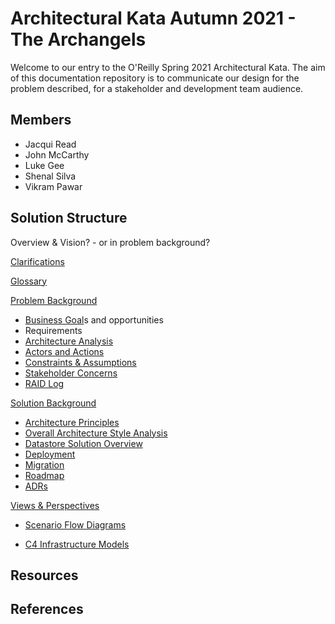# Architectural Kata Autumn 2021 - The Archangels

Welcome to our entry to the O'Reilly Spring 2021 Architectural Kata. The aim of this documentation repository is to communicate our design for the problem described, for a stakeholder and development team audience.

## Members
- Jacqui Read
- John McCarthy
- Luke Gee
- Shenal Silva
- Vikram Pawar

## Solution Structure

Overview & Vision? - or in problem background?

[Clarifications](Clarifications.md)

[Glossary](Glossary.md)

[Problem Background](1.ProblemBackground/README.md)

- [Business Goal](1.ProblemBackground/BusinessGoal.md)s and opportunities
- Requirements
- [Architecture Analysis](1.ProblemBackground/ArchitectureAnalysis.md)
- [Actors and Actions](1.ProblemBackground/Personas.md)
- [Constraints & Assumptions](1.ProblemBackground/ConstraintsAndAssumptions.md)
- [Stakeholder Concerns](1.ProblemBackground/StakeholderConcerns.md)
- [RAID Log](1.ProblemBackground/RAID.md)

[Solution Background](2.SolutionBackground/README.md)

- [Architecture Principles](2.SolutionBackground/ArchitecturePrinciples.md)
- [Overall Architecture Style Analysis](2.SolutionBackground/ArchitecturePatterns.md)
- [Datastore Solution Overview](2.SolutionBackground/datastore/README.md)
- [Deployment](2.SolutionBackground/Deployment.md)
- [Migration](2.SolutionBackground/Migration.md)
- [Roadmap](2.SolutionBackground/Roadmap.md)
- [ADRs](4.ADRs/README.md)

[Views & Perspectives](3.ViewsAndPerspectives/README.md)

- [Scenario Flow Diagrams](3.ViewsAndPerspectives/scenarios/README.md)

- [C4 Infrastructure Models](3.ViewsAndPerspectives/infrastructure/README.md)

## Resources

## References
